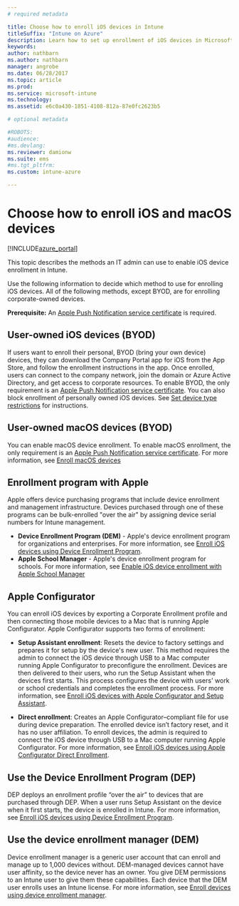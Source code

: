 ```yaml
---
# required metadata

title: Choose how to enroll iOS devices in Intune
titleSuffix: "Intune on Azure"
description: Learn how to set up enrollment of iOS devices in Microsoft Intune."
keywords:
author: nathbarn
ms.author: nathbarn
manager: angrobe
ms.date: 06/28/2017
ms.topic: article
ms.prod:
ms.service: microsoft-intune
ms.technology:
ms.assetid: e6c0a430-1851-4108-812a-87e0fc2623b5

# optional metadata

#ROBOTS:
#audience:
#ms.devlang:
ms.reviewer: damionw
ms.suite: ems
#ms.tgt_pltfrm:
ms.custom: intune-azure

---
```


# Choose how to enroll iOS and macOS devices

[!INCLUDE[azure_portal](./includes/azure_portal.md)]

This topic describes the methods an IT admin can use to enable iOS device enrollment in Intune.

Use the following information to decide which method to use for enrolling iOS devices. All of the following methods, except BYOD, are for enrolling corporate-owned devices.

**Prerequisite:** An [Apple Push Notification service  certificate](apple-mdm-push-certificate-get.md) is required.

## User-owned iOS devices (BYOD)

If users want to enroll their personal, BYOD (bring your own device) devices, they can download the Company Portal app for iOS from the App Store, and follow the enrollment instructions in the app. Once enrolled, users can connect to the company network, join the domain or Azure Active Directory, and get access to corporate resources. To enable BYOD, the only requirement is an [Apple Push Notification service  certificate](apple-mdm-push-certificate-get.md). You can also block enrollment of personally owned iOS devices. See [Set device type restrictions](enrollment-restrictions-set.md) for instructions.

## User-owned macOS devices (BYOD)

You can enable macOS device enrollment. To enable macOS enrollment, the only requirement is an [Apple Push Notification service  certificate](apple-mdm-push-certificate-get.md). For more information, see [Enroll macOS devices](./macos-enroll.md)

## Enrollment program with Apple
Apple offers device purchasing programs that include device enrollment and management infrastructure. Devices purchased through one of these programs can be bulk-enrolled "over the air" by assigning device serial numbers for Intune management.

- **Device Enrollment Program (DEM)** - Apple's device enrollment program for organizations and enterprises. For more information, see [Enroll iOS devices using Device Enrollment Program](device-enrollment-program-enroll-ios.md).
- **Apple School Manager** - Apple's device enrollment program for schools. For more information, see [Enable iOS device enrollment with Apple School Manager](apple-school-manager-set-up-ios.md)

## Apple Configurator

You can enroll iOS devices by exporting a Corporate Enrollment profile and then connecting those mobile devices to a Mac that is running Apple Configurator. Apple Configurator supports two forms of enrollment:

- **Setup Assistant enrollment**: Resets the device to factory settings and prepares it for setup by the device's new user. This method requires the admin to connect the iOS device through USB to a Mac computer running Apple Configurator to preconfigure the enrollment. Devices are then delivered to their users, who run the Setup Assistant when the devices first starts. This process configures the device with users' work or school credentials and completes the enrollment process. For more information, see [Enroll iOS devices with Apple Configurator and Setup Assistant](apple-configurator-setup-assistant-enroll-ios.md).

- **Direct enrollment**: Creates an Apple Configurator–compliant file for use during device preparation. The enrolled device isn’t factory reset, and it has no user affiliation. To enroll devices, the admin is required to connect the iOS device through USB to a Mac computer running Apple Configurator. For more information, see [Enroll iOS devices using Apple Configurator Direct Enrollment](apple-configurator-direct-enroll-ios.md).

## Use the Device Enrollment Program (DEP)

DEP deploys an enrollment profile “over the air” to devices that are purchased through DEP. When a user runs Setup Assistant on the device when it first starts, the device is enrolled in Intune. For more information, see [Enroll iOS devices using Device Enrollment Program](device-enrollment-program-enroll-ios.md).

## Use the device enrollment manager (DEM)
Device enrollment manager is a generic user account that can enroll and manage up to 1,000 devices without. DEM-managed devices cannot have user affinity, so the device never has an owner. You give DEM permissions to an Intune user to give them these capabilities. Each device that the DEM user enrolls uses an Intune license. For more information, see [Enroll devices using device enrollment manager](device-enrollment-manager-enroll.md).
